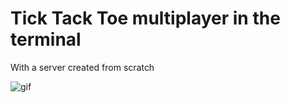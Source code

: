 # Tick Tack Toe multiplayer in the terminal

With a server created from scratch

![gif](https://github.com/Tronikelis/tick-tack-toe-mp-rs/assets/56039679/565805eb-7cc3-4bc4-81a6-5b5c6e63f2d3)
